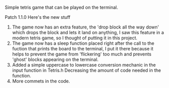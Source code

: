 Simple tetris game that can be played on the terminal.

Patch 1.1.0 Here's the new stuff

1.  The game now has an extra feature, the 'drop block all the way down' which drops the block and lets it land on anything, I saw this           feature in a modern tetris game, so I thought of putting it in this project.
2.  The game now has a sleep function placed right after the call to the fuction that prints the board to the terminal, I put it there            because it helps to prevent the game from 'flickering' too much and prevents 'ghost' blocks appearing on the terminal.
3.  Added a simple uppercase to lowercase conversion mechanic in the input function in Tetris.h Decreasing the amount of code needed in the       function.
4.  More commets in the code.
